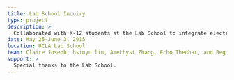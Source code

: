 ```yaml
---
title: Lab School Inquiry
type: project
description: >
  Collaborated with K-12 students at the Lab School to integrate electronics into art installations with the intention of exploring sound and light.
date: May 25-June 3, 2015
location: UCLA Lab School
team: Claire Joseph, hsinyu lin, Amethyst Zhang, Echo Theohar, and Regina Napolitano
support: >
  Special thanks to the Lab School.
---
```

